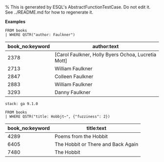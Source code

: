 % This is generated by ESQL's AbstractFunctionTestCase. Do not edit it. See ../README.md for how to regenerate it.

**Examples**

```esql
FROM books
| WHERE QSTR("author: Faulkner")
```

| book_no:keyword | author:text |
| --- | --- |
| 2378 | [Carol Faulkner, Holly Byers Ochoa, Lucretia Mott] |
| 2713 | William Faulkner |
| 2847 | Colleen Faulkner |
| 2883 | William Faulkner |
| 3293 | Danny Faulkner |

```{applies_to}
stack: ga 9.1.0
```

```esql
FROM books
| WHERE QSTR("title: Hobbjt~", {"fuzziness": 2})
```

| book_no:keyword | title:text |
| --- | --- |
| 4289 | Poems from the Hobbit |
| 6405 | The Hobbit or There and Back Again |
| 7480 | The Hobbit |


